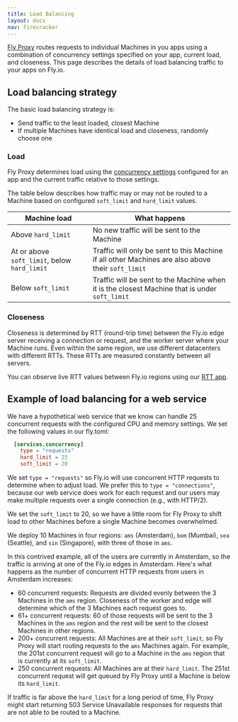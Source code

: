 ```yaml
---
title: Load Balancing
layout: docs
nav: firecracker
---
```


[Fly Proxy](/docs/reference/fly-proxy) routes requests to individual Machines in you apps using a combination of concurrency settings specified on your app, current load, and closeness. This page describes the details of load balancing traffic to your apps on Fly.io.

## Load balancing strategy

The basic load balancing strategy is:

* Send traffic to the least loaded, closest Machine
* If multiple Machines have identical load and closeness, randomly choose one

### Load

Fly Proxy determines load using the [concurrency settings](/docs/reference/configuration#services-concurrency) configured for an app and the current traffic relative to those settings.

The table below describes how traffic may or may not be routed to a Machine based on configured `soft_limit` and `hard_limit` values.

| Machine load | What happens |
|---|---|
| Above `hard_limit` | No new traffic will be sent to the Machine |
| At or above `soft_limit`, below `hard_limit` | Traffic will only be sent to this Machine if all other Machines are also above their `soft_limit` |
| Below `soft_limit` | Traffic will be sent to the Machine when it is the closest Machine that is under `soft_limit` |

### Closeness

Closeness is determined by RTT (round-trip time) between the Fly.io edge server receiving a connection or request, and the worker server where your Machine runs. Even within the same region, we use different datacenters with different RTTs. These RTTs are measured constantly between all servers.

You can observe live RTT values between Fly.io regions using our [RTT app](https://rtt.fly.dev/).

## Example of load balancing for a web service

We have a hypothetical web service that we know can handle 25 concurrent requests with the configured CPU and memory settings. We set the following values in our fly.toml:

```toml
  [services.concurrency]
    type = "requests"
    hard_limit = 25
    soft_limit = 20
```

We set `type = "requests"` so Fly.io will use concurrent HTTP requests to determine when to adjust load. We prefer this to `type = "connections"`, because our web service does work for each request and our users may make multiple requests over a single connection (e.g., with HTTP/2). 

We set the `soft_limit` to 20, so we have a little room for Fly Proxy to shift load to other Machines before a single Machine becomes overwhelmed.

We deploy 10 Machines in four regions: `ams` (Amsterdam), `bom` (Mumbai), `sea` (Seattle), and `sin` (Singapore), with three of those in `ams`.

In this contrived example, all of the users are currently in Amsterdam, so the traffic is arriving at one of the Fly.io edges in Amsterdam. Here's what happens as the number of concurrent HTTP requests from users in Amsterdam increases:

- 60 concurrent requests: Requests are divided evenly between the 3 Machines in the `ams` region. Closeness of the worker and edge will determine which of the 3 Machines each request goes to.
- 61+ concurrent requests: 60 of those requests will be sent to the 3 Machines in the `ams` region and the rest will be sent to the closest Machines in other regions.
- 200+ concurrent requests: All Machines are at their `soft_limit`, so Fly Proxy will start routing requests to the `ams` Machines again. For example, the 201st concurrent request will go to a Machine in the `ams` region that is currently at its `soft_limit`.
- 250 concurrent requests: All Machines are at their `hard_limit`. The 251st concurrent request will get queued by Fly Proxy until a Machine is below its `hard_limit`.

If traffic is far above the `hard_limit` for a long period of time, Fly Proxy might start returning 503 Service Unavailable responses for requests that are not able to be routed to a Machine.
